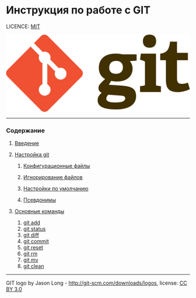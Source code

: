 # Инструкция по работе с GIT

LICENCE: [MIT](./license.md)

![git-logo](./assets/git-logo.png)

---

### Содержание
1. [Введение](./introduction.md)
2. [Настройка git](./settings)

    1. [Конфигурационные файлы](./settings/config.md)
    2. [Игнорирование файлов](./settings/ignore.md)

    3. [Настройки по умолчанию](./settings/default.md)

    4. [Псевдонимы](./aliases.md)
    
3. [Основные команды](./commands)
    1. [git add](./commands/add.md)
    2. [git status](./commands/status.md)
    3. [git diff](./commands/diff.md)
    4. [git commit](./commands/commit.md)
    5. [git reset](./commands/reset.md)
    6. [git rm](./commands/rm.md)
    7. [git mv](./commands/mv.md)
    8. [git clean](./commands/clean.md)
---

GIT logo by Jason Long - http://git-scm.com/downloads/logos,
license: [CC BY 3.0](https://creativecommons.org/licenses/by/3.0/)